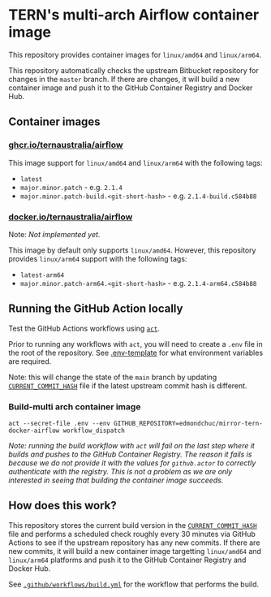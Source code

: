 # TERN's multi-arch Airflow container image

This repository provides container images for `linux/amd64` and `linux/arm64`.

This repository automatically checks the upstream Bitbucket repository for changes in the `master` branch. If there are changes, it will build a new container image and push it to the GitHub Container Registry and Docker Hub.

## Container images

### [ghcr.io/ternaustralia/airflow](https://github.com/ternaustralia/airflow-container-image/pkgs/container/airflow)

This image support for `linux/amd64` and `linux/arm64` with the following tags:

- `latest`
- `major.minor.patch` - e.g. `2.1.4`
- `major.minor.patch-build.<git-short-hash>` - e.g. `2.1.4-build.c584b88`

### [docker.io/ternaustralia/airflow](https://hub.docker.com/repository/docker/ternau/airflow)

Note: _Not implemented yet_.

This image by default only supports `linux/amd64`. However, this repository provides `linux/arm64` support with the following tags:

- `latest-arm64`
- `major.minor.patch-arm64.<git-short-hash>` - e.g. `2.1.4-arm64.c584b88`

## Running the GitHub Action locally

Test the GitHub Actions workflows using [`act`](https://github.com/nektos/act).

Prior to running any workflows with `act`, you will need to create a `.env` file in the root of the repository. See [.env-template](.env-template) for what environment variables are required.

Note: this will change the state of the `main` branch by updating [`CURRENT_COMMIT_HASH`](CURRENT_COMMIT_HASH) file if the latest upstream commit hash is different.

### Build-multi arch container image

```
act --secret-file .env --env GITHUB_REPOSITORY=edmondchuc/mirror-tern-docker-airflow workflow_dispatch
```

_Note: running the build workflow with `act` will fail on the last step where it builds and pushes to the GitHub Container Registry. The reason it fails is because we do not provide it with the values for `github.actor` to correctly authenticate with the registry. This is not a problem as we are only interested in seeing that building the container image succeeds._

## How does this work?

This repository stores the current build version in the [`CURRENT_COMMIT_HASH`](CURRENT_COMMIT_HASH) file and performs a scheduled check roughly every 30 minutes via GitHub Actions to see if the upstream repository has any new commits. If there are new commits, it will build a new container image targetting `linux/amd64` and `linux/arm64` platforms and push it to the GitHub Container Registry and Docker Hub.

See [`.github/workflows/build.yml`](.github/workflows/build.yml) for the workflow that performs the build.